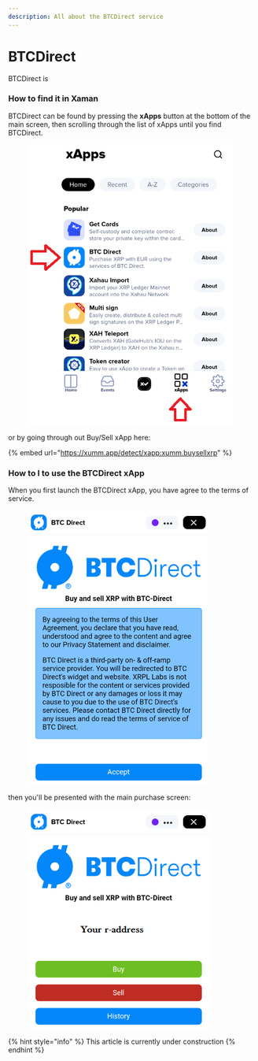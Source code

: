 ```yaml
---
description: All about the BTCDirect service
---
```


# BTCDirect

BTCDirect is

### **How to find it in Xaman**

BTCDirect can be found by pressing the **xApps** button at the bottom of the main screen, then scrolling through the list of xApps until you find BTCDirect.



<figure><img src="../../.gitbook/assets/BTC -1.png" alt=""><figcaption></figcaption></figure>

or by going through out Buy/Sell xApp here:

{% embed url="https://xumm.app/detect/xapp:xumm.buysellxrp" %}

### **How to I to use the BTCDirect xApp**

When you first launch the BTCDirect xApp, you have agree to the terms of service.



<figure><img src="../../.gitbook/assets/BTC -2.png" alt=""><figcaption></figcaption></figure>

then you'll be presented with the main purchase screen:



<figure><img src="../../.gitbook/assets/BTC -3.png" alt=""><figcaption></figcaption></figure>





{% hint style="info" %}
This article is currently under construction
{% endhint %}
